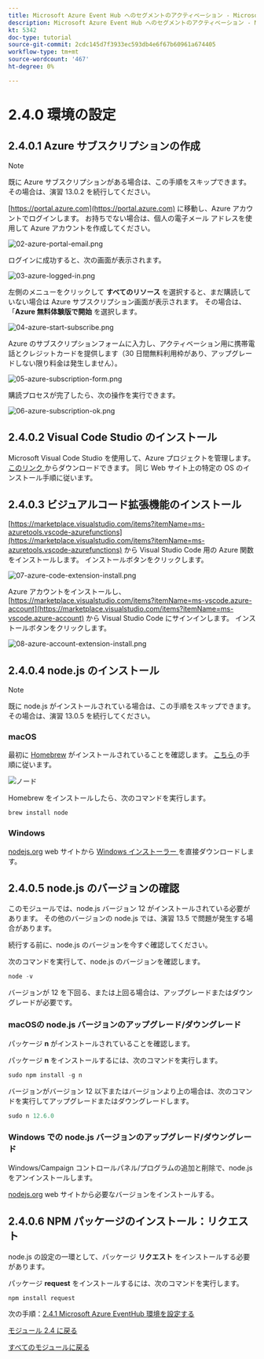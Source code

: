 ```yaml
---
title: Microsoft Azure Event Hub へのセグメントのアクティベーション - Microsoft Azure 環境を設定します
description: Microsoft Azure Event Hub へのセグメントのアクティベーション - Microsoft Azure 環境を設定します
kt: 5342
doc-type: tutorial
source-git-commit: 2cdc145d7f3933ec593db4e6f67b60961a674405
workflow-type: tm+mt
source-wordcount: '467'
ht-degree: 0%

---
```


# 2.4.0 環境の設定

## 2.4.0.1 Azure サブスクリプションの作成

>[!NOTE]
>
>既に Azure サブスクリプションがある場合は、この手順をスキップできます。 その場合は、演習 13.0.2 を続行してください。

[https://portal.azure.com](https://portal.azure.com) に移動し、Azure アカウントでログインします。 お持ちでない場合は、個人の電子メール アドレスを使用して Azure アカウントを作成してください。

![02-azure-portal-email.png](./images/02-azure-portal-email.png)

ログインに成功すると、次の画面が表示されます。

![03-azure-logged-in.png](./images/03-azure-logged-in.png)

左側のメニューをクリックして **すべてのリソース** を選択すると、まだ購読していない場合は Azure サブスクリプション画面が表示されます。 その場合は、「**Azure 無料体験版で開始** を選択します。

![04-azure-start-subscribe.png](./images/04-azure-start-subscribe.png)

Azure のサブスクリプションフォームに入力し、アクティベーション用に携帯電話とクレジットカードを提供します（30 日間無料利用枠があり、アップグレードしない限り料金は発生しません）。

![05-azure-subscription-form.png](./images/05-azure-subscription-form.png)

購読プロセスが完了したら、次の操作を実行できます。

![06-azure-subscription-ok.png](./images/06-azure-subscription-ok.png)


## 2.4.0.2 Visual Code Studio のインストール

Microsoft Visual Code Studio を使用して、Azure プロジェクトを管理します。 [ このリンク ](https://code.visualstudio.com/download) からダウンロードできます。 同じ Web サイト上の特定の OS のインストール手順に従います。

## 2.4.0.3 ビジュアルコード拡張機能のインストール

[https://marketplace.visualstudio.com/items?itemName=ms-azuretools.vscode-azurefunctions](https://marketplace.visualstudio.com/items?itemName=ms-azuretools.vscode-azurefunctions) から Visual Studio Code 用の Azure 関数をインストールします。 インストールボタンをクリックします。

![07-azure-code-extension-install.png](./images/07-azure-code-extension-install.png)

Azure アカウントをインストールし、[https://marketplace.visualstudio.com/items?itemName=ms-vscode.azure-account](https://marketplace.visualstudio.com/items?itemName=ms-vscode.azure-account) から Visual Studio Code にサインインします。 インストールボタンをクリックします。

![08-azure-account-extension-install.png](./images/08-azure-account-extension-install.png)

## 2.4.0.4 node.js のインストール

>[!NOTE]
>
>既に node.js がインストールされている場合は、この手順をスキップできます。 その場合は、演習 13.0.5 を続行してください。

### macOS

最初に [Homebrew](https://brew.sh/) がインストールされていることを確認します。 [ こちら ](https://brew.sh/) の手順に従います。

![ ノード ](./images/brew.png)

Homebrew をインストールしたら、次のコマンドを実行します。

```javascript
brew install node
```

### Windows

[nodejs.org](https://nodejs.org/en/#home-downloadhead) web サイトから [Windows インストーラー ](https://nodejs.org/en/) を直接ダウンロードします。

## 2.4.0.5 node.js のバージョンの確認

このモジュールでは、node.js バージョン 12 がインストールされている必要があります。 その他のバージョンの node.js では、演習 13.5 で問題が発生する場合があります。

続行する前に、node.js のバージョンを今すぐ確認してください。

次のコマンドを実行して、node.js のバージョンを確認します。

```javascript
node -v
```

バージョンが 12 を下回る、または上回る場合は、アップグレードまたはダウングレードが必要です。

### macOSの node.js バージョンのアップグレード/ダウングレード

パッケージ **n** がインストールされていることを確認します。

パッケージ **n** をインストールするには、次のコマンドを実行します。

```javascript
sudo npm install -g n
```

バージョンがバージョン 12 以下またはバージョンより上の場合は、次のコマンドを実行してアップグレードまたはダウングレードします。

```javascript
sudo n 12.6.0
```

### Windows での node.js バージョンのアップグレード/ダウングレード

Windows/Campaign コントロールパネル/プログラムの追加と削除で、node.js をアンインストールします。

[nodejs.org](https://nodejs.org/en/) web サイトから必要なバージョンをインストールする。

## 2.4.0.6 NPM パッケージのインストール：リクエスト

node.js の設定の一環として、パッケージ **リクエスト** をインストールする必要があります。

パッケージ **request** をインストールするには、次のコマンドを実行します。

```javascript
npm install request
```


次の手順：[2.4.1 Microsoft Azure EventHub 環境を設定する ](./ex1.md)

[モジュール 2.4 に戻る](./segment-activation-microsoft-azure-eventhub.md)

[すべてのモジュールに戻る](./../../../overview.md)
